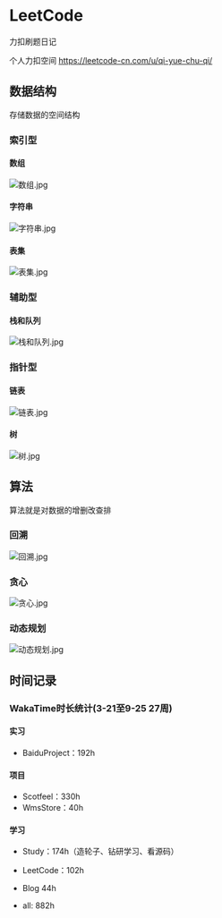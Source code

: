 # LeetCode

力扣刷题日记

个人力扣空间
<https://leetcode-cn.com/u/qi-yue-chu-qi/>

## 数据结构

存储数据的空间结构

### 索引型

#### 数组

![数组.jpg](https://s2.loli.net/2022/09/24/MSkxbKRm2uvitNe.jpg)

#### 字符串

![字符串.jpg](https://s2.loli.net/2022/09/24/K9ANGRrcF5CiQ74.jpg)

#### 表集

![表集.jpg](https://s2.loli.net/2022/09/24/tReKLMyOnV74Jv9.jpg)

### 辅助型

#### 栈和队列

![栈和队列.jpg](https://s2.loli.net/2022/09/24/oq2kEpI1OxMzegt.jpg)

### 指针型

#### 链表

![链表.jpg](https://s2.loli.net/2022/09/24/CEyrPThoQn1LJNw.jpg)

#### 树

![树.jpg](https://s2.loli.net/2022/09/24/GXBRyT3YAtI7Omj.jpg)

## 算法

算法就是对数据的增删改查排

### 回溯

![回溯.jpg](https://s2.loli.net/2022/09/24/6GMj72UBADtQXYT.jpg)

### 贪心

![贪心.jpg](https://s2.loli.net/2022/09/24/JuaomOclb1YspkD.jpg)

### 动态规划

![动态规划.jpg](https://s2.loli.net/2022/09/24/rxgVkPcJbIWEBUz.jpg)

## 时间记录

### WakaTime时长统计(3-21至9-25 27周)  

#### 实习

- BaiduProject：192h

#### 项目

- Scotfeel：330h
- WmsStore：40h

#### 学习

- Study：174h（造轮子、钻研学习、看源码）
- LeetCode：102h
- Blog 44h

- all: 882h
